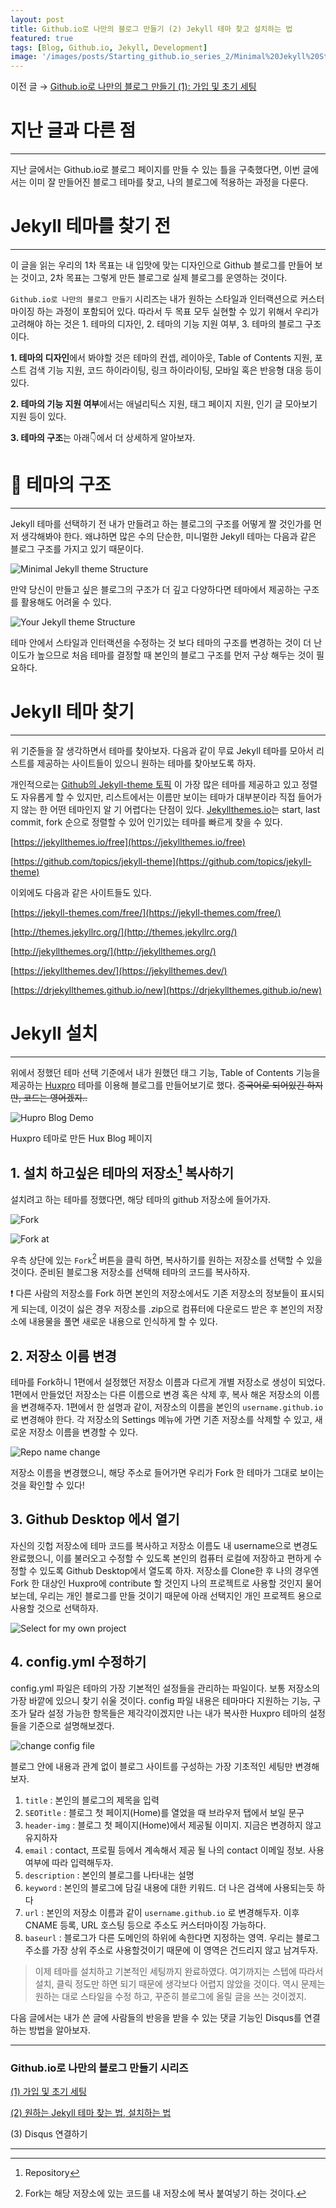 ```yaml
---
layout: post
title: Github.io로 나만의 블로그 만들기 (2) Jekyll 테마 찾고 설치하는 법
featured: true
tags: [Blog, Github.io, Jekyll, Development]
image: '/images/posts/Starting_github.io_series_2/Minimal%20Jekyll%20Structure.png'
---
```

이전 글 → [Github.io로 나만의 블로그 만들기 (1): 가입 및 초기 세팅](https://tjrichard.github.io/2020/07/06/starting-github.io-series-1/)

# 지난 글과 다른 점

---

지난 글에서는 Github.io로 블로그 페이지를 만들 수 있는 틀을 구축했다면, 이번 글에서는 이미 잘 만들어진 블로그 테마를 찾고, 나의 블로그에 적용하는 과정을 다룬다.

# Jekyll 테마를 찾기 전

---

이 글을 읽는 우리의 1차 목표는 내 입맛에 맞는 디자인으로 Github 블로그를 만들어 보는 것이고, 2차 목표는 그렇게 만든 블로그로 실제 블로그를 운영하는 것이다.

`Github.io로 나만의 블로그 만들기` 시리즈는 내가 원하는 스타일과 인터랙션으로 커스터마이징 하는 과정이 포함되어 있다. 따라서 두 목표 모두 실현할 수 있기 위해서 우리가 고려해야 하는 것은 1. 테마의 디자인, 2. 테마의 기능 지원 여부, 3. 테마의 블로그 구조이다.

**1. 테마의 디자인**에서 봐야할 것은 테마의 컨셉, 레이아웃, Table of Contents 지원, 포스트 검색 기능 지원, 코드 하이라이팅, 링크 하이라이팅, 모바일 혹은 반응형 대응 등이 있다.

**2. 테마의 기능 지원 여부**에서는 애널리틱스 지원, 태그 페이지 지원, 인기 글 모아보기 지원 등이 있다.

**3. 테마의 구조**는 아래👇에서 더 상세하게 알아보자.

# 🧱 테마의 구조

---

Jekyll 테마를 선택하기 전 내가 만들려고 하는 블로그의 구조를 어떻게 짤 것인가를 먼저 생각해봐야 한다. 왜냐하면 많은 수의 단순한, 미니멀한 Jekyll 테마는 다음과 같은 블로그 구조를 가지고 있기 때문이다.

![Minimal Jekyll theme Structure](/images/posts/Starting_github.io_series_2/Minimal%20Jekyll%20Structure.png)

만약 당신이 만들고 싶은 블로그의 구조가 더 깊고 다양하다면 테마에서 제공하는 구조를 활용해도 어려울 수 있다.

![Your Jekyll theme Structure](/images/posts/Starting_github.io_series_2/Your%20Blog%20Structure.png)

테마 안에서 스타일과 인터랙션을 수정하는 것 보다 테마의 구조를 변경하는 것이 더 난이도가 높으므로 처음 테마를 결정할 때 본인의 블로그 구조를 먼저 구상 해두는 것이 필요하다.

# Jekyll 테마 찾기

---

위 기준들을 잘 생각하면서 테마를 찾아보자. 다음과 같이 무료 Jekyll 테마를 모아서 리스트를 제공하는 사이트들이 있으니 원하는 테마를 찾아보도록 하자.

개인적으로는 [Github의 Jekyll-theme 토픽](https://github.com/topics/jekyll-theme) 이 가장 많은 테마를 제공하고 있고 정렬도 자유롭게 할 수 있지만, 리스트에서는 이름만 보이는 테마가 대부분이라 직접 들어가지 않는 한 어떤 테마인지 알 기 어렵다는 단점이 있다. [Jekyllthemes.io](http://jekyllthemes.io)는 start, last commit, fork 순으로 정렬할 수 있어 인기있는 테마를 빠르게 찾을 수 있다.

[https://jekyllthemes.io/free](https://jekyllthemes.io/free)

[https://github.com/topics/jekyll-theme](https://github.com/topics/jekyll-theme)

이외에도 다음과 같은 사이트들도 있다.

[https://jekyll-themes.com/free/](https://jekyll-themes.com/free/)

[http://themes.jekyllrc.org/](http://themes.jekyllrc.org/)

[http://jekyllthemes.org/](http://jekyllthemes.org/)

[https://jekyllthemes.dev/](https://jekyllthemes.dev/)

[https://drjekyllthemes.github.io/new](https://drjekyllthemes.github.io/new)

# Jekyll 설치

---

위에서 정했던 테마 선택 기준에서 내가 원했던 태그 기능, Table of Contents 기능을 제공하는 [Huxpro](https://github.com/Huxpro/huxpro.github.io) 테마를 이용해 블로그를 만들어보기로 했다. ~~중국어로 되어있긴 하지만, 코드는 영어겠지..~~

![Hupro Blog Demo](/images/posts/Starting_github.io_series_2/screenshot1.png)

Huxpro 테마로 만든 Hux Blog 페이지

## 1. 설치 하고싶은 테마의 저장소[^1] 복사하기

설치려고 하는 테마를 정했다면, 해당 테마의 github 저장소에 들어가자.

![Fork](/images/posts/Starting_github.io_series_2/Fork.png)

![Fork at](/images/posts/Starting_github.io_series_2/Fork_at.png)

우측 상단에 있는 `Fork`[^2] 버튼을 클릭 하면, 복사하기를 원하는 저장소를 선택할 수 있을 것이다. 준비된 블로그용 저장소를 선택해 테마의 코드를 복사하자.

❗️ 다른 사람의 저장소를 Fork 하면 본인의 저장소에서도 기존 저장소의 정보들이 표시되게 되는데, 이것이 싫은 경우 저장소를 .zip으로 컴퓨터에 다운로드 받은 후 본인의 저장소에 내용물을 풀면 새로운 내용으로 인식하게 할 수 있다.

## 2. 저장소 이름 변경

테마를 Fork하니 1편에서 설정했던 저장소 이름과 다르게 개별 저장소로 생성이 되었다. 1편에서 만들었던 저장소는 다른 이름으로 변경 혹은 삭제 후, 복사 해온 저장소의 이름을 변경해주자. 1편에서 한 설명과 같이, 저장소의 이름을 본인의 `username.github.io` 로 변경해야 한다. 각 저장소의 Settings 메뉴에 가면 기존 저장소를 삭제할 수 있고, 새로운 저장소 이름을 변경할 수 있다.

![Repo name change](/images/posts/Starting_github.io_series_2/repo_name_change.png)

저장소 이름을 변경했으니, 해당 주소로 들어가면 우리가 Fork 한 테마가 그대로 보이는 것을 확인할 수 있다!

## 3. Github Desktop 에서 열기

자신의 깃헙 저장소에 테마 코드를 복사하고 저장소 이름도 내 username으로 변경도 완료했으니, 이를 불러오고 수정할 수 있도록 본인의 컴퓨터 로컬에 저장하고 편하게 수정할 수 있도록 Github Desktop에서 열도록 하자. 저장소를 Clone한 후 나의 경우엔 Fork 한 대상인 Huxpro에 contribute 할 것인지 나의 프로젝트로 사용할 것인지 물어보는데, 우리는 개인 블로그를 만들 것이기 때문에 아래 선택지인 개인 프로젝트 용으로 사용할 것으로 선택하자.

![Select for my own project](/images/posts/Starting_github.io_series_2/for_my_own_project.png)


## 4. config.yml 수정하기

config.yml 파일은 테마의 가장 기본적인 설정들을 관리하는 파일이다. 보통 저장소의 가장 바깥에 있으니 찾기 쉬울 것이다. config 파일 내용은 테마마다 지원하는 기능, 구조가 달라 설정 가능한 항목들은 제각각이겠지만 나는 내가 복사한 Huxpro 테마의 설정들을 기준으로 설명해보겠다.

![change config file](/images/posts/Starting_github.io_series_2/change_config_file.png)

블로그 안에 내용과 관계 없이 블로그 사이트를 구성하는 가장 기초적인 세팅만 변경해보자.

1. `title` : 본인의 블로그의 제목을 입력
2. `SEOTitle` : 블로그 첫 페이지(Home)를 열었을 때 브라우저 탭에서 보일 문구
3. `header-img` : 블로그 첫 페이지(Home)에서 제공될 이미지. 지금은 변경하지 않고 유지하자
4. `email` : contact, 프로필 등에서 계속해서 제공 될 나의 contact 이메일 정보. 사용 여부에 따라 입력해두자.
5. `description` : 본인의 블로그를 나타내는 설명
6. `keyword` : 본인의 블로그에 담길 내용에 대한 키워드. 더 나은 검색에 사용되는듯 하다
7. `url` : 본인의 저장소 이름과 같이 `username.github.io` 로 변경해두자. 이후 CNAME 등록, URL 호스팅 등으로 주소도 커스터마이징 가능하다. 
8. `baseurl` : 블로그가 다른 도메인의 하위에 속한다면 지정하는 영역. 우리는 블로그 주소를 가장 상위 주소로 사용할것이기 때문에 이 영역은 건드리지 않고 남겨두자.

> 이제 테마를 설치하고 기본적인 세팅까지 완료하였다. 여기까지는 스텝에 따라서 설치, 클릭 정도만 하면 되기 때문에 생각보다 어렵지 않았을 것이다. 역시 문제는 원하는 대로 스타일을 수정 하고, 꾸준히 블로그에 올릴 글을 쓰는 것이겠지.

다음 글에서는 내가 쓴 글에 사람들의 반응을 받을 수 있는 댓글 기능인 Disqus를 연결하는 방법을 알아보자.

---

### **Github.io로 나만의 블로그 만들기 시리즈**

[(1) 가입 및 초기 세팅](https://tjrichard.github.io/2020/07/06/starting-github.io-series-1/)

[(2) 원하는 Jekyll 테마 찾는 법, 설치하는 법](#)

(3) Disqus 연결하기

---

[^1]: Repository

[^2]: Fork는 해당 저장소에 있는 코드를 내 저장소에 복사 붙여넣기 하는 것이다.